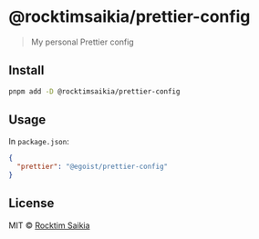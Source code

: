 # @rocktimsaikia/prettier-config

> My personal Prettier config

## Install

```sh
pnpm add -D @rocktimsaikia/prettier-config
```

## Usage

In `package.json`:

```json
{
  "prettier": "@egoist/prettier-config"
}
```

## License

MIT &copy; [Rocktim Saikia](http://rocktimsaikia.dev)
